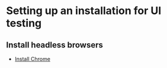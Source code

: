 # Setting up an installation for UI testing

## Install headless browsers

- [Install Chrome](Setting_up_Chrome_for_testing.md)